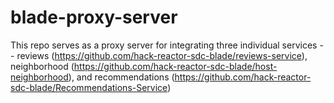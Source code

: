 # blade-proxy-server
This repo serves as a proxy server for integrating three individual services -- 
  reviews (https://github.com/hack-reactor-sdc-blade/reviews-service),
  neighborhood (https://github.com/hack-reactor-sdc-blade/host-neighborhood), and
  recommendations (https://github.com/hack-reactor-sdc-blade/Recommendations-Service)

